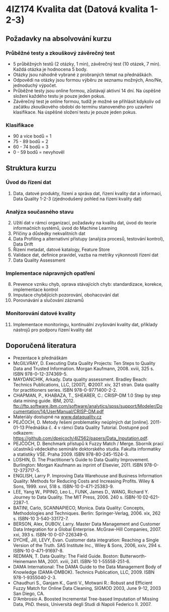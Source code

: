 # 4IZ174 Kvalita dat (Datová kvalita 1-2-3)

## Požadavky na absolvování kurzu

### Průběžné testy a zkouškový závěrečný test

* 5 průběžných testů (2 otázky, 1 min), závěrečný test (10 otázek, 7 min). Každá otázka je hodnocena 5 body.
* Otázky jsou náhodně vybrané z probraných témat na přednáškách.
* Odpovědi na otázky jsou formou výběru ze seznamu možných, Ano/Ne, jednoduchý výpočet.
* Průběžné testy jsou online formou, zůstávají aktivní 14 dní. Na úspěšné složení každého testu je pouze jeden pokus.
* Závěrečný test je online formou, tudíž je možné se přihlásit kdykoliv od začátku zkouškového období do termínu stanoveného pro uzavření klasifikace. Na úspěšné složení testu je pouze jeden pokus.

### Klasifikace

* 90 a více bodů = 1
* 75 - 89 bodů = 2
* 60 - 74 bodů = 3
* 0 - 59 bodů = nevyhověl

## Struktura kurzu

### Úvod do řízení dat

1. Data, datové produkty, řízení a správa dat, řízení kvality dat a informací, Data Quality 1-2-3 (zjednodušený pohled na řízení kvality dat)

### Analýza současného stavu

2. Užití dat v rámci organizací, požadavky na kvalitu dat, úvod do teorie informačních systémů, úvod do Machine Learning
3. Příčiny a důsledky nekvalitních dat
4. Data Profiling a alternativní přístupy (analýza procesů, testování kontrol), Data Drift
5. Řízení metadat, datové katalogy, Feature Store
6. Validace dat, definice pravidel, vazba na metriky výkonnosti řízení dat
7. Data Quality Assessment

### Implementace nápravných opatření

8. Prevence vzniku chyb, oprava stávajících chyb: standardizace, korekce, implementace kontrol
9. Imputace chybějících pozorování, obohacování dat
10. Porovnávání a slučování záznamů

### Monitorování datové kvality

11. Implementace monitoringu, kontinuální zvyšování kvality dat, příklady nástrojů pro podporu řízení kvality dat

## Doporučená literatura

* Prezentace k přednáškám
* McGILVRAY, D. Executing Data Quality Projects: Ten Steps to Quality Data and Trusted Information. Morgan Kaufmann, 2008. xviii, 325 s. ISBN 978-0-12-374369-5.
* MAYDANCHIK, Arkady. Data quality assessment. Bradley Beach: Technics Publications, LLC, [2007], ©2007. xiv, 321 stran. Data quality for practitioners series. ISBN 978-0-9771400-2-2.
* CHAPMAN, P., KHABAZA, T., SHEARER, C.: CRISP-DM 1.0 Step by step data mining guide. IBM, 2012. ftp://ftp.software.ibm.com/software/analytics/spss/support/Modeler/Documentation/14/UserManual/CRISP-DM.pdf
* Materiály dostupné na www.dataquality.cz
* PEJČOCH, D. Metody řešení problematiky neúplných dat [online]. 2011-01-13 Přednáška č. 4 v rámci Data Quality Tutorial. Dostupné pod odkazem: https://github.com/dpejcoch/4IZ562/papers/Data_Inputation.pdf.
* PEJČOCH, D. Benchmark přístupů k Fuzzy Match / Merge. Sborník prací účastníků vědeckého semináře doktorského studia. Fakulta informatiky a statistiky VŠE. Praha 2009. ISBN 978-80-245-1524-3.
* LOSHIN, D. The Practitioner’s Guide to Data Quality Improvement. Burlington: Morgan Kaufmann as inprint of Elsevier, 2011. ISBN 978-0-12-373717-5.
* ENGLISH,  Larry P. Improving Data Warehouse and Business Information Quality: Methods for Reducing Costs and Increasing Profits. Wiley & Sons, 1999. xxvi, 518 s. ISBN-10 0-471-25383-9.
* LEE, Yang W., PIPINO, Leo L., FUNK, James D., WANG, Richard Y. Journey to Data Quality. The MIT Press, 2006. 240 s. ISBN-10 02-621-2287-1.
* BATINI, Carlo, SCANNAPIECO, Monica. Data Quality: Concepts, Methodologies and Techniques. Berlin: Springer-Verlag, 2006. xix, 262 s. ISBN-10 3-540-33172-7.
* BERSON, Alex, DUBOV, Larry. Master Data Management and Customer Data Integration for a Global Enterprise. McGraw-Hill Companies, 2007. xxi, 393 s. ISBN-10 0-07-226349-0.
* DYCHÉ,  Jill, LEVY, Evan. Customer data integration: Reaching a Single Version of the Truth. SAS Institute Inc., Wiley & Sons, 2006, xxiv, 294 s. ISBN-10 0-471-91697-8.
* REDMAN, T. Data Quality: The Field Guide. Boston: Butterworth-Heinemann MA, 2001. xviii, 241. ISBN-10 1-55558-251-6.
* DAMA International: The DAMA Guide to the Data Management Body of Knowledge (DAMA-DMBOK). Technics Publication, LLC, 2009. ISBN 978-1-9355040-2-3.
* Chaudhuri S., Ganjam K., Ganti V., Motwani R.: Robust and Efficient Fuzzy Match for Online Data Cleaning, SIGMOD 2003, June 9-12, 2003 San Diego, CA.
* D'Ambrosio A. Boosted Incremental Tree-based Imputation of Missing Data, PhD. thesis, Universitá degli Studi di Napoli Federico II. 2007.